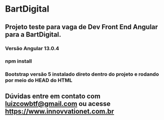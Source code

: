 # BartDigital

## Projeto teste para vaga de Dev Front End Angular para a BartDigital.

### Versão Angular 13.0.4
### npm install

### Bootstrap versão 5 instalado direto dentro do projeto e rodando por meio do HEAD do HTML

## Dúvidas entre em contato com luizcowbtf@gmail.com ou acesse https://www.innovvationet.com.br

